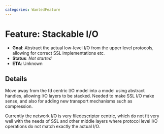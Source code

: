 ```yaml
---
categories: WantedFeature
---
```

# Feature: Stackable I/O

- **Goal**: Abstract the actual low-level I/O from the upper level
    protocols, allowing for correct SSL implementations etc.
- **Status**: *Not started*
- **ETA**: Unknown

## Details

Move away from the fd centric I/O model into a model using abstract
handles, allowing I/O layers to be stacked. Needed to make SSL I/O make
sense, and also for adding new transport mechanisms such as compression.

Currently the network I/O is very filedescriptor centric, which do not
fit very well with the needs of SSL and other middle layers where
protocol level I/O operations do not match exactly the actual I/O.
